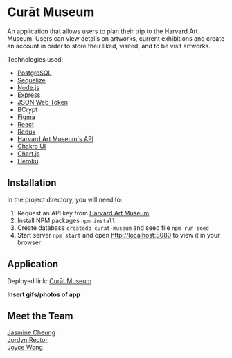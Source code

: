 # Curāt Museum

An application that allows users to plan their trip to the Harvard Art Museum. Users can view details on artworks, current exhibitions and create an account in order to store their liked, visited, and to be visit artworks.

Technologies used:

- [PostgreSQL](https://www.postgresql.org)
- [Sequelize](https://sequelize.org)
- [Node.js](https://nodejs.org/en/)
- [Express](https://expressjs.com)
- [JSON Web Token](https://jwt.io)
- BCrypt
- [Figma](https://www.figma.com/)
- [React](https://reactjs.org)
- [Redux](https://redux.js.org)
- [Harvard Art Museum's API](https://harvardartmuseums.org/collections/api)
- [Chakra UI](https://chakra-ui.com)
- [Chart.js](https://www.chartjs.org)
- [Heroku](https://www.heroku.com/)

## Installation

In the project directory, you will need to:

1. Request an API key from [Harvard Art Museum](https://harvardartmuseums.org/collections/api)
2. Install NPM packages `npm install`
3. Create database `createdb curat-museum` and seed file `npm run seed`
4. Start server `npm start` and open [http://localhost:8080](http://localhost:8080) to view it in your browser

## Application

Deployed link: [Curāt Museum](https://curat-museum-heroku.herokuapp.com/home)

**Insert gifs/photos of app**

## Meet the Team

[Jasmine Cheung](https://github.com/cheungjasmine) <br />
[Jordyn Rector](https://github.com/jordyy) <br />
[Joyce Wong](https://github.com/joyce-wong)
